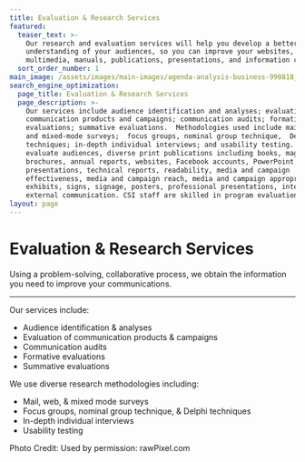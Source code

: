 ```yaml
---
title: Evaluation & Research Services
featured:
  teaser_text: >-
    Our research and evaluation services will help you develop a better
    understanding of your audiences, so you can improve your websites,
    multimedia, manuals, publications, presentations, and information campaigns.
  sort_order_number: 1
main_image: /assets/images/main-images/agenda-analysis-business-990818_Eval_Research.jpg
search_engine_optimization:
  page_title: Evaluation & Research Services
  page_description: >-
    Our services include audience identification and analyses; evaluation of
    communication products and campaigns; communication audits; formative
    evaluations; summative evaluations.  Methodologies used include mail, web,
    and mixed-mode surveys;  focus groups, nominal group technique,  Delphi
    techniques; in-depth individual interviews; and usability testing. CSI can
    evaluate audiences, diverse print publications including books, magazines,
    brochures, annual reports, websites, Facebook accounts, PowerPoint
    presentations, technical reports, readability, media and campaign
    effectiveness, media and campaign reach, media and campaign appropriateness,
    exhibits, signs, signage, posters, professional presentations, internal and
    external communication. CSI staff are skilled in program evaluation.
layout: page
---
```


# Evaluation & Research Services

Using a problem-solving, collaborative process, we obtain the information you need to improve your communications.

---

Our services include:

* Audience identification & analyses
* Evaluation of communication products & campaigns
* Communication audits
* Formative evaluations
* Summative evaluations

We use diverse research methodologies including:

* Mail, web, & mixed mode surveys
* Focus groups, nominal group technique, & Delphi techniques
* In-depth individual interviews
* Usability testing

Photo Credit: Used by permission: rawPixel.com